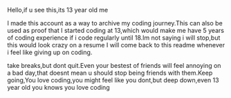 Hello,if u see this,its 13 year old me

I made this account as a way to archive my coding journey.This can also be used as proof that I started coding at 13,which would make me have 5 years of coding experience if i code regularly until 18.Im not saying i will stop,but this would look crazy on a resume
I will come back to this readme whenever i feel like giving up on coding.

take breaks,but dont quit.Even your bestest of friends will feel annoying on a bad day,that doesnt mean u should stop being friends with them.Keep going,You love coding,you might feel like you dont,but deep down,even 13 year old you knows you love coding
